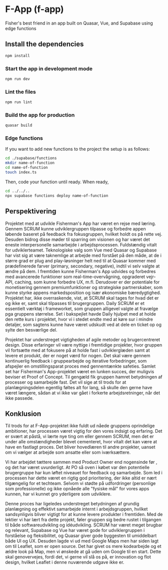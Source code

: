 # F-App (f-app)

Fisher's best friend in an app built on Quasar, Vue, and Supabase using edge functions

## Install the dependencies
```bash
npm install
```

### Start the app in development mode
```bash
npm run dev
```


### Lint the files
```bash
npm run lint
```


### Build the app for production
```bash
quasar build
```


### Edge functions
If you want to add new functions to the project the setup is as follows:
```bash
cd ./supabase/functions
mkdir name-of-function
cd name-of-function
touch index.ts
```

Then, code your function until ready.
When ready, 
```bash
cd ../../..
npx supabase functions deploy name-of-function
```

## Perspektivering
Projektet med at udvikle Fisherman's App har været en rejse med læring. Gennem  SCRUM kunne udviklergruppen tilpasse og forbedre appen løbende baseret på feedback fra fokusgruppen, hvilket holdt os på rette vej. Desuden bidrog disse møder til sparring om visionen og har været det eneste interpersonelle samarbejde i arbejdsprocessen. Fuldstændig vitalt for udviklerteamet.
Teknologiske valg som Vue med Quasar og Supabase har vist sig at være taknemlige at arbejde med forstået på den måde, at de i større grad er plug and play-løsninger helt ned til at Quasar kommer med prædefinerede farver (primary, secondary, negative), indtil vi selv valgte at ændre på dem.
I fremtiden kunne Fisherman's App udvides og forbedres med avancerede funktioner som real-time-overvågning, opgraderet vejr-API, caching, som kunne forbedre UX, m.fl. Derudover er der potentiale for monetisering gennem premiumfunktioner og strategiske partnerskaber, som kunne styrke appens markedsposition og især økonomiske bæredygtighed.
Projektet har, ikke overraskende, vist, at SCRUM skal tages for hvad det er og ikke er, samt skal tilpasses til brugergruppen. Daily SCRUM er et essentielt værktøj i frameworket, som gruppen alligevel valgte at fravælge pga gruppens størrelse.
Set i bakspejlet havde Daily hjulpet med at holde den rette kurs i projektet, hvor vi i stedet endte med at køre sur i mindre detaljer, som sagtens kunne have været udskudt ved at dele en ticket op og sylte den besværlige del.


Projektet har understreget vigtigheden af agile metoder og brugercentreret design. Disse erfaringer vil være nyttige i fremtidige projekter, hvor gruppen vil fortsætte med at fokusere på at holde fast i udviklerglæden samt at levere et produkt, der er noget værd for nogen. Det skal være gennem kontinuerlig feedback i gruppearbejde og iterative forbedringer, som afspejler en omstillingsparat proces med gennemtænkte safeties. Samlet set har Fisherman's App-projektet været en lunken succes, der muligvis beviser et Proof of Concept.
Til gengæld fik gruppen hamret betydningen af processer og samarbejde fast.
Det vil sige at til trods for at planlægningsdelen egentlig føltes alt for lang, så skulle den gerne have været længere, sådan at vi ikke var gået i forkerte arbejdsretninger, når det ikke passede.


## Konklusion
Til trods for at F-App-projektet ikke fuldt ud nåede gruppens oprindelige ambitioner, har processen været vigtig for den vores indsigt og erfaring. Det er svært at påstå, vi lærte nye ting om eller gennem SCRUM, men det er under alle omstændigheder blevet cementeret, hvor vitalt det kan være at have en fastlagt proces. 
Det bliver hovedlæren til andre projekter, uanset om vi vælger at arbejde som ansatte eller som iværksættere.

Vi har arbejdet tættere sammen med Product Owner end nogensinde før , og det har været uvurderligt. At PO så oven i købet var den potentielle brugergruppe har kun løftet niveauet for feedback og samarbejde. Som led i processen har dette været en rigtig god prioritering, der ikke altid er nært tilgængelig for et techteam.
Selvom vi stødte på udfordringer (personlige som professionelle) og ikke opnåede alle "fysiske mål" for vores apps kunnen, har vi kunnet gro yderligere som udviklere.

Denne proces har ligeledes understreget betydningen af grundig planlægning og effektivt samarbejde internt i arbejdsgruppen, hvilket sandsynligvis bliver vigtigt for at kunne levere produkter i fremtiden. Med de lektier vi har lært fra dette projekt, føler gruppen sig bedre rustet i tilgangen til både softwareudvikling og idéudvikling.
SCRUM har været meget brugbar og relevant, Supabase og Vue har været gode for udviklergruppen i forståelse og fleksibilitet, og Quasar giver gode byggesten til umiddelbart både UI og UX.
Desuden lagde vi ud med Google Maps men har siden lagt om til Leaflet, som er open source. Det har givet os mere kodearbejde og et ældre look på Map, men vi ønskede at gå uden om Google til en start.
Dette skal genovervejes, fordi det, vi gerne vil slå os på, er innovation og flot design, hvilket Leaflet i denne nuværende udgave ikke er.
